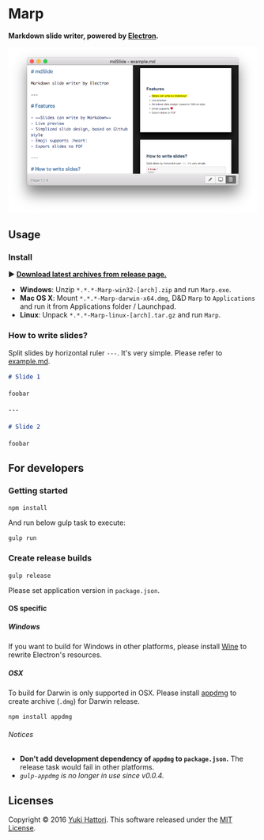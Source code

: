 Marp
===

**Markdown slide writer, powered by [Electron](http://electron.atom.io/).**

![Marp](screenshot.png)

## Usage

### Install

:arrow_forward: **[Download latest archives from release page.](https://github.com/yhatt/marp/releases)**

- **Windows**: Unzip `*.*.*-Marp-win32-[arch].zip` and run `Marp.exe`.
- **Mac OS X**: Mount `*.*.*-Marp-darwin-x64.dmg`, D&D `Marp` to `Applications` and run it from Applications folder / Launchpad.
- **Linux**: Unpack `*.*.*-Marp-linux-[arch].tar.gz` and run `Marp`.

### How to write slides?

Split slides by horizontal ruler `---`. It's very simple. Please refer to [example.md](https://raw.githubusercontent.com/yhatt/marp/master/example.md).

```md
# Slide 1

foobar

---

# Slide 2

foobar
```

## For developers

### Getting started

```
npm install
```

And run below gulp task to execute:

```
gulp run
```

### Create release builds

```
gulp release
```

Please set application version in `package.json`.

#### OS specific

##### Windows

If you want to build for Windows in other platforms, please install [Wine](https://www.winehq.org/) to rewrite Electron's resources.

##### OSX

To build for Darwin is only supported in OSX. Please install [appdmg](https://github.com/LinusU/node-appdmg) to create archive (`.dmg`) for Darwin release.

```
npm install appdmg
```

###### Notices

- **Don't add development dependency of `appdmg` to `package.json`.** The release task would fail in other platforms.
- *`gulp-appdmg` is no longer in use since v0.0.4.*

## Licenses

Copyright &copy; 2016 [Yuki Hattori](https://github.com/yhatt).
This software released under the [MIT License](https://opensource.org/licenses/mit-license.php).
